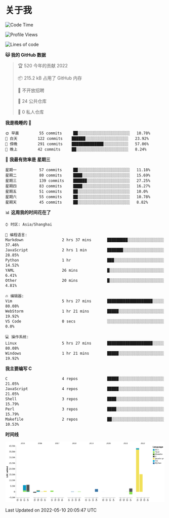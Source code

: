 # 关于我

<!--START_SECTION:waka-->
![Code Time](http://img.shields.io/badge/Code%20Time-0-blue)

![Profile Views](http://img.shields.io/badge/%E4%B8%AA%E4%BA%BA%E5%B0%81%E9%9D%A2%E8%A7%82%E7%9C%8B%E6%AC%A1%E6%95%B0-21-blue)

![Lines of code](https://img.shields.io/badge/%E4%BB%8E%E3%80%8C%E4%BD%A0%E5%A5%BD%E4%B8%96%E7%95%8C%E3%80%8D%E6%88%91%E5%B7%B2%E7%BB%8F%E5%86%99%E4%BA%86-72%20Thousand%20%E8%A1%8C%E4%BB%A3%E7%A0%81-blue)

**🐱 我的 GitHub 数据** 

> 🏆 520 今年的贡献 2022
 > 
> 📦 215.2 kB 占用了 GitHub 内存 
 > 
> 🚫 不开放招聘
 > 
> 📜 24 公共仓库 
 > 
> 🔑 0 私人仓库  
 > 
**我是晚睡的 🦉** 

```text
🌞 早晨         55 commits     ██░░░░░░░░░░░░░░░░░░░░░░░   10.78% 
🌆 白天         122 commits    ██████░░░░░░░░░░░░░░░░░░░   23.92% 
🌃 傍晚         291 commits    ██████████████░░░░░░░░░░░   57.06% 
🌙 晚上         42 commits     ██░░░░░░░░░░░░░░░░░░░░░░░   8.24%

```
📅 **我最有效率是 星期三** 

```text
星期一          57 commits     ██░░░░░░░░░░░░░░░░░░░░░░░   11.18% 
星期二          80 commits     ████░░░░░░░░░░░░░░░░░░░░░   15.69% 
星期三          139 commits    ██████░░░░░░░░░░░░░░░░░░░   27.25% 
星期四          83 commits     ████░░░░░░░░░░░░░░░░░░░░░   16.27% 
星期五          51 commits     ██░░░░░░░░░░░░░░░░░░░░░░░   10.0% 
星期六          55 commits     ██░░░░░░░░░░░░░░░░░░░░░░░   10.78% 
星期天          45 commits     ██░░░░░░░░░░░░░░░░░░░░░░░   8.82%

```


📊 **这周我的时间花在了** 

```text
⌚︎ 时区: Asia/Shanghai

💬 编程语言: 
Markdown                 2 hrs 37 mins       █████████░░░░░░░░░░░░░░░░   37.46% 
JavaScript               2 hrs 1 min         ███████░░░░░░░░░░░░░░░░░░   28.85% 
Python                   1 hr                ███░░░░░░░░░░░░░░░░░░░░░░   14.52% 
YAML                     26 mins             █░░░░░░░░░░░░░░░░░░░░░░░░   6.41% 
Other                    20 mins             █░░░░░░░░░░░░░░░░░░░░░░░░   4.81%

🔥 编辑器: 
Vim                      5 hrs 27 mins       ████████████████████░░░░░   80.08% 
WebStorm                 1 hr 21 mins        █████░░░░░░░░░░░░░░░░░░░░   19.92% 
VS Code                  0 secs              ░░░░░░░░░░░░░░░░░░░░░░░░░   0.0%

💻 操作系统: 
Linux                    5 hrs 27 mins       ████████████████████░░░░░   80.08% 
Windows                  1 hr 21 mins        █████░░░░░░░░░░░░░░░░░░░░   19.92%

```

**我主要编写 C** 

```text
C                        4 repos             █████░░░░░░░░░░░░░░░░░░░░   21.05% 
JavaScript               4 repos             █████░░░░░░░░░░░░░░░░░░░░   21.05% 
Shell                    3 repos             ████░░░░░░░░░░░░░░░░░░░░░   15.79% 
Perl                     3 repos             ████░░░░░░░░░░░░░░░░░░░░░   15.79% 
Makefile                 2 repos             ██░░░░░░░░░░░░░░░░░░░░░░░   10.53%

```


**时间线**

![Chart not found](https://raw.githubusercontent.com/Arondight/Arondight/master/charts/bar_graph.png) 


 Last Updated on 2022-05-10 20:05:47 UTC
<!--END_SECTION:waka-->
